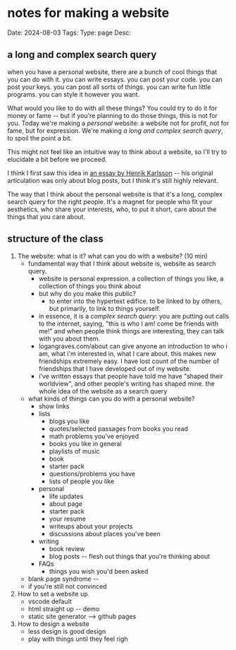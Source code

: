 # notes for making a website
Date: 2024-08-03
Tags: 
Type: page
Desc: 

## a long and complex search query

when you have a personal website, there are a bunch of cool things that you can do with it. you can write essays. you can post your code. you can post your keys. you can post all sorts of things. you can write fun little programs. you can style it however you want.

What would you like to do with all these things? You could try to do it for money or fame -- but if you're planning to do those things, this is not for you. Today we're making a _personal_ website: a website not for profit, not for fame, but for expression. We're making _a long and complex search query_, to spoil the point a bit.

This might not feel like an intuitive way to think about a website, so I'll try to elucidate a bit before we proceed.

I think I first saw this idea in [an essay by Henrik Karlsson](https://www.henrikkarlsson.xyz/p/search-query) -- his original articulation was only about blog posts, but I think it's still highly relevant.

The way that I think about the personal website is that it's a long, complex search query for the right people. It's a magnet for people who fit your aesthetics, who share your interests, who, to put it short, care about the things that you care about.

## structure of the class

1. The website: what is it? what can you do with a website? (10 min)
    - fundamental way that I think about website is, website as search query.
        - website is personal expression. a collection of things you like, a collection of things you think about
        - but why do you make this public?
            - to enter into the hypertext edifice. to be linked to by others, but primarily, to link to things yourself.
        - in essence, it is a _complex search query_: you are putting out calls to the internet, saying, "this is who I am! come be friends with me!" and when people think things are interesting, they can talk with you about them.
        - logangraves.com/about can give anyone an introduction to who i am, what i'm interested in, what I care about. this makes new friendships extremely easy. I have lost count of the number of friendships that I have developed out of my website.
        - i've written essays that people have told me have "shaped their worldview", and other people's writing has shaped mine. the whole idea of the website as a search query
    - what kinds of things can you do with a personal website?
        - show links
        - lists
            - blogs you like
            - quotes/selected passages from books you read
            - math problems you've enjoyed
            - books you like in general
            - playlists of music
            - book
            - starter pack
            - questions/problems you have
            - lists of people you like
        - personal
            - life updates
            - about page
            - starter pack
            - your resume
            - writeups about your projects
            - discussions about places you've been
        - writing
            - book review
            - blog posts -- flesh out things that you're thinking about
        - FAQs
            - things you wish you'd been asked
    - blank page syndrome --
    - if you're still not convinced
2. How to set a website up
    - vscode default
    - html straight up -- demo
    - static site generator --> github pages
3. How to design a website
    - less design is good design
    - play with things until they feel righ